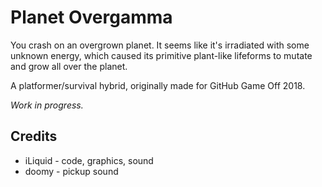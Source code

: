 # Planet Overgamma
You crash on an overgrown planet. It seems like it's irradiated with some
unknown energy, which caused its primitive plant-like lifeforms to mutate and
grow all over the planet.

A platformer/survival hybrid, originally made for GitHub Game Off 2018.

*Work in progress.*

## Credits
 - iLiquid - code, graphics, sound
 - doomy - pickup sound

